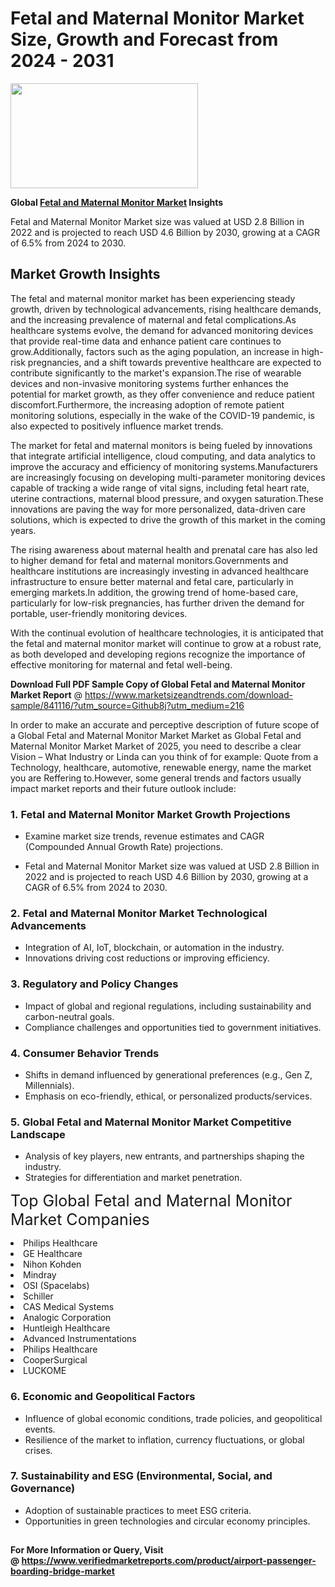 <H1>Fetal and Maternal Monitor Market Size, Growth and Forecast from 2024 - 2031</H1><img class="aligncenter size-medium wp-image-584254" src="https://thirdeyenews.in/wp-content/uploads/2024/09/Global-Market-Research-300x168.jpeg" alt="" width="300" height="168" /><p><strong>Global&nbsp;<a href="https://www.marketsizeandtrends.com/download-sample/841116/?utm_source=Github8j?utm_medium=216">Fetal and Maternal Monitor Market</a> Insights</strong></p><p>Fetal and Maternal Monitor Market size was valued at USD 2.8 Billion in 2022 and is projected to reach USD 4.6 Billion by 2030, growing at a CAGR of 6.5% from 2024 to 2030.</p><p><h2>Market Growth Insights</h2> <p>The fetal and maternal monitor market has been experiencing steady growth, driven by technological advancements, rising healthcare demands, and the increasing prevalence of maternal and fetal complications.As healthcare systems evolve, the demand for advanced monitoring devices that provide real-time data and enhance patient care continues to grow.Additionally, factors such as the aging population, an increase in high-risk pregnancies, and a shift towards preventive healthcare are expected to contribute significantly to the market's expansion.The rise of wearable devices and non-invasive monitoring systems further enhances the potential for market growth, as they offer convenience and reduce patient discomfort.Furthermore, the increasing adoption of remote patient monitoring solutions, especially in the wake of the COVID-19 pandemic, is also expected to positively influence market trends.</p> <p>The market for fetal and maternal monitors is being fueled by innovations that integrate artificial intelligence, cloud computing, and data analytics to improve the accuracy and efficiency of monitoring systems.Manufacturers are increasingly focusing on developing multi-parameter monitoring devices capable of tracking a wide range of vital signs, including fetal heart rate, uterine contractions, maternal blood pressure, and oxygen saturation.These innovations are paving the way for more personalized, data-driven care solutions, which is expected to drive the growth of this market in the coming years.</p> <p>The rising awareness about maternal health and prenatal care has also led to higher demand for fetal and maternal monitors.Governments and healthcare institutions are increasingly investing in advanced healthcare infrastructure to ensure better maternal and fetal care, particularly in emerging markets.In addition, the growing trend of home-based care, particularly for low-risk pregnancies, has further driven the demand for portable, user-friendly monitoring devices.</p> <p>With the continual evolution of healthcare technologies, it is anticipated that the fetal and maternal monitor market will continue to grow at a robust rate, as both developed and developing regions recognize the importance of effective monitoring for maternal and fetal well-being.</p> <p><span class=""><strong>Download Full PDF Sample Copy of Global Fetal and Maternal Monitor Market Report</strong> @ <a href="https://www.marketsizeandtrends.com/download-sample/841116/?utm_source=Github8j?utm_medium=216" target="_blank">https://www.marketsizeandtrends.com/download-sample/841116/?utm_source=Github8j?utm_medium=216</a></span></p><p>In order to make an accurate and perceptive description of future scope of a Global&nbsp;Fetal and Maternal Monitor Market Market as Global&nbsp;Fetal and Maternal Monitor Market Market of 2025, you need to describe a clear Vision &ndash; What Industry or Linda can you think of for example: Quote from a Technology, healthcare, automotive, renewable energy, name the market you are Reffering to.However, some general trends and factors usually impact market reports and their future outlook include:</p><h3>1.&nbsp;<strong>Fetal and Maternal Monitor Market Growth Projections</strong></h3><ul><li>Examine market size trends, revenue estimates and CAGR (Compounded Annual Growth Rate) projections.</li><li><p>Fetal and Maternal Monitor Market size was valued at USD 2.8 Billion in 2022 and is projected to reach USD 4.6 Billion by 2030, growing at a CAGR of 6.5% from 2024 to 2030.</p></li></ul><h3>2.&nbsp;<strong>Fetal and Maternal Monitor Market Technological Advancements</strong></h3><ul><li>Integration of AI, IoT, blockchain, or automation in the industry.</li><li>Innovations driving cost reductions or improving efficiency.</li></ul><h3>3.&nbsp;<strong>Regulatory and Policy Changes</strong></h3><ul><li>Impact of global and regional regulations, including sustainability and carbon-neutral goals.</li><li>Compliance challenges and opportunities tied to government initiatives.</li></ul><h3>4.&nbsp;<strong>Consumer Behavior Trends</strong></h3><ul><li>Shifts in demand influenced by generational preferences (e.g., Gen Z, Millennials).</li><li>Emphasis on eco-friendly, ethical, or personalized products/services.</li></ul><h3>5.&nbsp;<strong>Global Fetal and Maternal Monitor Market Competitive Landscape</strong></h3><ul><li>Analysis of key players, new entrants, and partnerships shaping the industry.</li><li>Strategies for differentiation and market penetration.</li></ul><p data-pm-slice="1 1 []"><span style="color: inherit; font-family: inherit; font-size: 25px;">Top Global Fetal and Maternal Monitor Market Companies</span></p><div class="" data-test-id=""><p><li>Philips Healthcare</li><li> GE Healthcare</li><li> Nihon Kohden</li><li> Mindray</li><li> OSI (Spacelabs)</li><li> Schiller</li><li> CAS Medical Systems</li><li> Analogic Corporation</li><li> Huntleigh Healthcare</li><li> Advanced Instrumentations</li><li> Philips Healthcare</li><li> CooperSurgical</li><li> LUCKOME</li></p></div><h3>6.&nbsp;<strong>Economic and Geopolitical Factors</strong></h3><ul><li>Influence of global economic conditions, trade policies, and geopolitical events.</li><li>Resilience of the market to inflation, currency fluctuations, or global crises.</li></ul><h3>7.&nbsp;<strong>Sustainability and ESG (Environmental, Social, and Governance)</strong></h3><ul><li>Adoption of sustainable practices to meet ESG criteria.</li><li>Opportunities in green technologies and circular economy principles.</li></ul><h2><strong style="font-size: 14px;">For More Information or Query, Visit @&nbsp;</strong><a style="background-color: #ffffff; font-size: 14px;" href="https://www.marketsizeandtrends.com/report/fetal-and-maternal-monitor-market/" target="_blank">https://www.verifiedmarketreports.com/product/airport-passenger-boarding-bridge-market</a></h2>